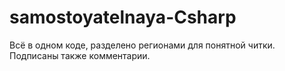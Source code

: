 # samostoyatelnaya-Csharp

Всё в одном коде, разделено регионами для понятной читки. Подписаны также комментарии.
